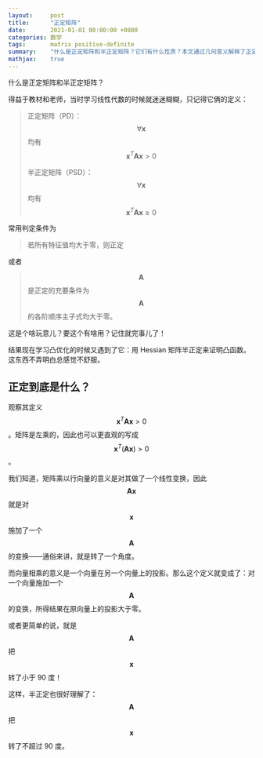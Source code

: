 ```yaml
---
layout:     post
title:      "正定矩阵"
date:       2021-01-01 00:00:00 +0800
categories: 数学
tags:       matrix positive-definite
summary:    "什么是正定矩阵和半正定矩阵？它们有什么性质？本文通过几何意义解释了正定矩阵的概念。"
mathjax:    true
---
```


什么是正定矩阵和半正定矩阵？

得益于教材和老师，当时学习线性代数的时候就迷迷糊糊，只记得它俩的定义：

> 正定矩阵（PD）：$$\forall \boldsymbol{x}$$ 均有 $$\boldsymbol{x}^T\boldsymbol{A}\boldsymbol{x}>0$$
>
> 半正定矩阵（PSD）：$$\forall \boldsymbol{x}$$ 均有 $$\boldsymbol{x}^T\boldsymbol{A}\boldsymbol{x}\geq0$$

常用判定条件为

> 若所有特征值均大于零，则正定

或者

> $$\boldsymbol{A}$$ 是正定的充要条件为 $$\boldsymbol{A}$$ 的各阶顺序主子式均大于零。

这是个啥玩意儿？要这个有啥用？记住就完事儿了！

结果现在学习凸优化的时候又遇到了它：用 Hessian 矩阵半正定来证明凸函数。这东西不弄明白总感觉不舒服。

## 正定到底是什么？

观察其定义 $$\boldsymbol{x}^T\boldsymbol{A}\boldsymbol{x}>0$$。矩阵是左乘的，因此也可以更直观的写成 $$\boldsymbol{x}^T(\boldsymbol{A}\boldsymbol{x})>0$$。

我们知道，矩阵乘以行向量的意义是对其做了一个线性变换，因此 $$\boldsymbol{A}\boldsymbol{x}$$ 就是对 $$\boldsymbol{x}$$ 施加了一个 $$\boldsymbol{A}$$ 的变换——通俗来讲，就是转了一个角度。

而向量相乘的意义是一个向量在另一个向量上的投影。那么这个定义就变成了：对一个向量施加一个 $$\boldsymbol{A}$$ 的变换，所得结果在原向量上的投影大于零。

或者更简单的说，就是 $$\boldsymbol{A}$$ 把 $$\boldsymbol{x}$$ 转了小于 90 度！

这样，半正定也很好理解了：$$\boldsymbol{A}$$ 把 $$\boldsymbol{x}$$ 转了不超过 90 度。
